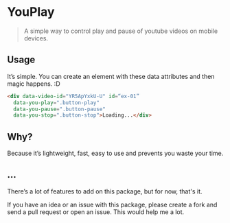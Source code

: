 # YouPlay
> A simple way to control play and pause of youtube videos on mobile devices.

## Usage
It’s simple. You can create an element with these data attributes and then magic happens. :D

```html
<div data-video-id="YR5ApYxkU-U" id=“ex-01”
  data-you-play=".button-play"
  data-you-pause=".button-pause"
  data-you-stop=".button-stop">Loading...</div>
```

## Why?
Because it’s lightweight, fast, easy to use and prevents you waste your time.

## …
There’s a lot of features to add on this package, but for now, that's it.

If you have an idea or an issue with this package, please create a fork and send a pull request or open an issue. This would help me a lot.
